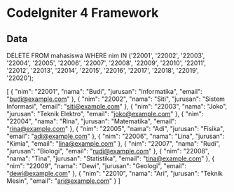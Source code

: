 # CodeIgniter 4 Framework

## Data

DELETE FROM mahasiswa 
WHERE nim IN ('22001', '22002', '22003', '22004', '22005', 
              '22006', '22007', '22008', '22009', '22010',
              '22011', '22012', '22013', '22014', '22015', 
              '22016', '22017', '22018', '22019', '22020');


[
    { "nim": "22001", "nama": "Budi", "jurusan": "Informatika", "email": "budi@example.com" },
    { "nim": "22002", "nama": "Siti", "jurusan": "Sistem Informasi", "email": "siti@example.com" },
    { "nim": "22003", "nama": "Joko", "jurusan": "Teknik Elektro", "email": "joko@example.com" },
    { "nim": "22004", "nama": "Rina", "jurusan": "Matematika", "email": "rina@example.com" },
    { "nim": "22005", "nama": "Adi", "jurusan": "Fisika", "email": "adi@example.com" },
    { "nim": "22006", "nama": "Lina", "jurusan": "Kimia", "email": "lina@example.com" },
    { "nim": "22007", "nama": "Rudi", "jurusan": "Biologi", "email": "rudi@example.com" },
    { "nim": "22008", "nama": "Tina", "jurusan": "Statistika", "email": "tina@example.com" },
    { "nim": "22009", "nama": "Dewi", "jurusan": "Geologi", "email": "dewi@example.com" },
    { "nim": "22010", "nama": "Ari", "jurusan": "Teknik Mesin", "email": "ari@example.com" }
]